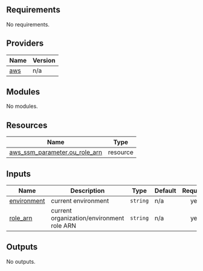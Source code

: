 <!-- BEGIN_TF_DOCS -->
## Requirements

No requirements.

## Providers

| Name | Version |
|------|---------|
| <a name="provider_aws"></a> [aws](#provider\_aws) | n/a |

## Modules

No modules.

## Resources

| Name | Type |
|------|------|
| [aws_ssm_parameter.ou_role_arn](https://registry.terraform.io/providers/hashicorp/aws/latest/docs/resources/ssm_parameter) | resource |

## Inputs

| Name | Description | Type | Default | Required |
|------|-------------|------|---------|:--------:|
| <a name="input_environment"></a> [environment](#input\_environment) | current environment | `string` | n/a | yes |
| <a name="input_role_arn"></a> [role\_arn](#input\_role\_arn) | current organization/environment role ARN | `string` | n/a | yes |

## Outputs

No outputs.
<!-- END_TF_DOCS -->